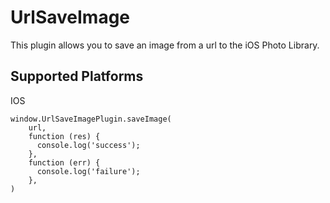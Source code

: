 # UrlSaveImage
This plugin allows you to save an image from a url to the iOS Photo Library.

## Supported Platforms
IOS

```
window.UrlSaveImagePlugin.saveImage(
	url,
    function (res) {
      console.log('success');
    },
    function (err) {
      console.log('failure');
    },
)
```

